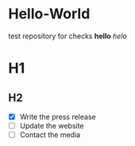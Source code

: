 # Hello-World
test repository for checks
**hello**
*helo*
# H1
## H2
- [x] Write the press release
- [ ] Update the website
- [ ] Contact the media
